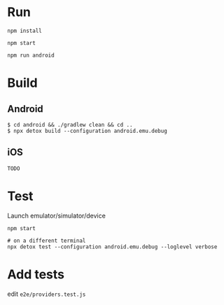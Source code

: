 # Run
```
npm install
```

```
npm start
```

```
npm run android
```

# Build
## Android
```
$ cd android && ./gradlew clean && cd ..
$ npx detox build --configuration android.emu.debug
```
## iOS
`TODO`

# Test
Launch emulator/simulator/device
```
npm start
```
```
# on a different terminal
npx detox test --configuration android.emu.debug --loglevel verbose
```

# Add tests
edit `e2e/providers.test.js`